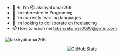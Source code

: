 - 👋 Hi, I’m @Lakshyakumar266
- 👀 I’m interested in Programing
- 🌱 I’m currently learning languages
- 💞️ I’m looking to collaborate on freelancing
- 📫 How to reach me lakshyakumar0098@gmail.com

<p align="left"> <img src="https://komarev.com/ghpvc/?username=Lakshyakumar266&label=Profile%20views&color=0e75b6&style=flat&base=284" alt="lakshyakumar266" /> </p>

<div align="center" style="margin:10px;">
	<a href="https://gh-readme-profile.vercel.app/api?username=Lakshyakumar266&theme=github_dark&border_color=00e421">
		<img src="https://gh-readme-profile.vercel.app/api?username=Lakshyakumar266&theme=github_dark&border_color=00e421" alt="GitHub Stats">
	</a>
</div>

<!---
Lakshyakumar266/Lakshyakumar266 is a ✨ special ✨ repository because its `README.md` (this file) appears on your GitHub profile.
You can click the Preview link to take a look at your changes.
--->

